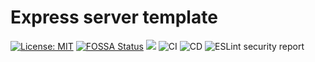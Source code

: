 # Express server template

[![License: MIT](https://img.shields.io/badge/License-MIT-yellow.svg)](https://opensource.org/licenses/MIT)
[![FOSSA Status](https://app.fossa.com/api/projects/git%2Bgithub.com%2FTale152%2Fexpress-server-template.svg?type=shield)](https://app.fossa.com/projects/git%2Bgithub.com%2FTale152%2Fexpress-server-template?ref=badge_shield)
![](https://img.shields.io/badge/Coverage-97%25-83A603.svg?prefix=$coverage$)
![CI](https://github.com/Tale152/express-server-template/actions/workflows/on-push.yml/badge.svg)
![CD](https://github.com/Tale152/express-server-template/actions/workflows/on-release.yml/badge.svg)
![ESLint security report](https://github.com/Tale152/express-server-template/actions/workflows/eslint-security-report.yml/badge.svg)
